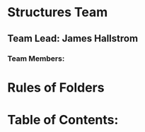 # Structures Team

## Team Lead: James Hallstrom

### Team Members:

# Rules of Folders

# Table of Contents:
